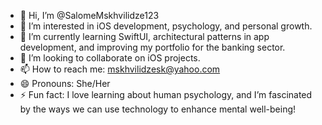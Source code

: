 - 👋 Hi, I’m @SalomeMskhvilidze123
- 👀 I’m interested in iOS development, psychology, and personal growth.
- 🌱 I’m currently learning SwiftUI, architectural patterns in app development, and improving my portfolio for the banking sector.
- 💞️ I’m looking to collaborate on iOS projects.
- 📫 How to reach me: mskhvilidzesk@yahoo.com
- 😄 Pronouns: She/Her
- ⚡ Fun fact: I love learning about human psychology, and I’m fascinated by the ways we can use technology to enhance mental well-being!
